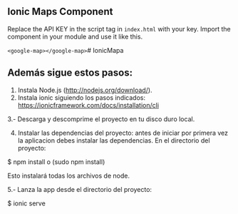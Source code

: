 ## Ionic Maps Component

Replace the API KEY in the script tag in `index.html` with your key. Import the component in your module and use it like this.

`<google-map></google-map>`# IonicMapa

## Además sigue estos pasos:
1. Instala Node.js (http://nodejs.org/download/).
2. Instala ionic siguiendo los pasos indicados:
  https://ionicframework.com/docs/installation/cli

3.- Descarga y descomprime el proyecto en tu disco duro local.

4. Instalar las dependencias del proyecto: antes de iniciar por primera vez la aplicacion debes instalar las dependencias. En el directorio del proyecto:

  $ npm install o (sudo npm install)

  Esto instalará todas los archivos de node.
  
5.- Lanza la app desde el directorio del proyecto:
  
  $ ionic serve
